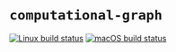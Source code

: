 # `computational-graph`

[![Linux build status](https://github.com/acd1034/computational-graph/actions/workflows/linux-build.yml/badge.svg)](https://github.com/acd1034/computational-graph/actions/workflows/linux-build.yml)
[![macOS build status](https://github.com/acd1034/computational-graph/actions/workflows/macos-build.yml/badge.svg)](https://github.com/acd1034/computational-graph/actions/workflows/macos-build.yml)

